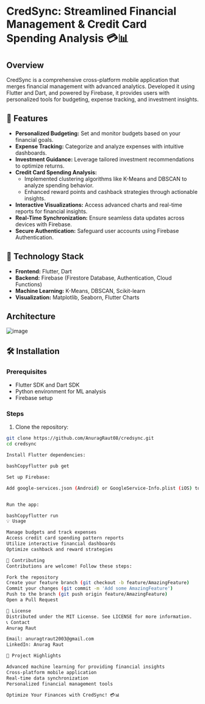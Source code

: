 # CredSync: Streamlined Financial Management & Credit Card Spending Analysis 💳📊

## Overview

CredSync is a comprehensive cross-platform mobile application that merges financial management with advanced analytics. Developed it using Flutter and Dart, and powered by Firebase, it provides users with personalized tools for budgeting, expense tracking, and investment insights.

## 🌟 Features

* **Personalized Budgeting:** Set and monitor budgets based on your financial goals.
* **Expense Tracking:** Categorize and analyze expenses with intuitive dashboards.
* **Investment Guidance:** Leverage tailored investment recommendations to optimize returns.
* **Credit Card Spending Analysis:**
   * Implemented clustering algorithms like K-Means and DBSCAN to analyze spending behavior.
   * Enhanced reward points and cashback strategies through actionable insights.
* **Interactive Visualizations:** Access advanced charts and real-time reports for financial insights.
* **Real-Time Synchronization:** Ensure seamless data updates across devices with Firebase.
* **Secure Authentication:** Safeguard user accounts using Firebase Authentication.

## 🚀 Technology Stack

* **Frontend:** Flutter, Dart
* **Backend:** Firebase (Firestore Database, Authentication, Cloud Functions)
* **Machine Learning:** K-Means, DBSCAN, Scikit-learn
* **Visualization:** Matplotlib, Seaborn, Flutter Charts

## Architecture
![image](https://github.com/user-attachments/assets/b1e744d9-79d4-4792-9eb7-13be36970b1a)



## 🛠 Installation

### Prerequisites
* Flutter SDK and Dart SDK
* Python environment for ML analysis
* Firebase setup

### Steps
1. Clone the repository:
```bash
git clone https://github.com/AnuragRaut08/credsync.git
cd credsync

Install Flutter dependencies:

bashCopyflutter pub get

Set up Firebase:

Add google-services.json (Android) or GoogleService-Info.plist (iOS) to the project


Run the app:

bashCopyflutter run
💡 Usage

Manage budgets and track expenses
Access credit card spending pattern reports
Utilize interactive financial dashboards
Optimize cashback and reward strategies

🤝 Contributing
Contributions are welcome! Follow these steps:

Fork the repository
Create your feature branch (git checkout -b feature/AmazingFeature)
Commit your changes (git commit -m 'Add some AmazingFeature')
Push to the branch (git push origin feature/AmazingFeature)
Open a Pull Request

📜 License
Distributed under the MIT License. See LICENSE for more information.
📞 Contact
Anurag Raut

Email: anuragtraut2003@gmail.com
LinkedIn: Anurag Raut

🌈 Project Highlights

Advanced machine learning for providing financial insights
Cross-platform mobile application
Real-time data synchronization
Personalized financial management tools

Optimize Your Finances with CredSync! 💳📊
